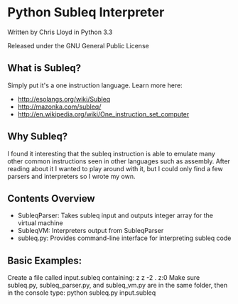 Python Subleq Interpreter
==========================

Written by Chris Lloyd in Python 3.3

Released under the GNU General Public License

What is Subleq?
----------------
Simply put it's a one instruction language.
Learn more here:
- http://esolangs.org/wiki/Subleq
- http://mazonka.com/subleq/
- http://en.wikipedia.org/wiki/One_instruction_set_computer

Why Subleq?
--------------
I found it interesting that the subleq instruction is able to emulate many other common instructions seen in other languages such as assembly. After reading about it I wanted to play around with it, but I could only find a few parsers and interpreters so I wrote my own.

Contents Overview
-----------------
- SubleqParser: Takes subleq input and outputs integer array for the virtual machine
- SubleqVM: Interpreters output from SubleqParser 
- subleq.py: Provides command-line interface for interpreting subleq code

Basic Examples:
-----------
Create a file called input.subleq containing:
    z z -2
    . z:0
Make sure subleq.py, subleq_parser.py, and subleq_vm.py are in the same folder, then in the console type:
    python subleq.py input.subleq